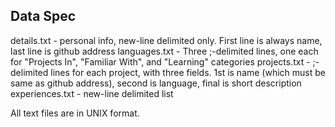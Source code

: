 Data Spec
---------

details.txt - personal info, new-line delimited only. First line is always name, last line is github address
languages.txt - Three ;-delimited lines, one each for "Projects In", "Familiar With", and "Learning" categories
projects.txt - ;-delimited lines for each project, with three fields. 1st is name (which must be same as github address), second is language, final is short description
experiences.txt - new-line delimited list

All text files are in UNIX format.